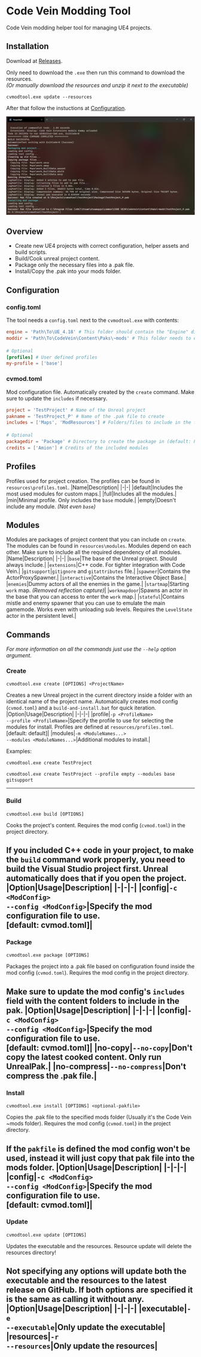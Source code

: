 # Code Vein Modding Tool
Code Vein modding helper tool for managing UE4 projects.

## Installation
Download at [Releases](https://github.com/AmionSky/cvmodtool/releases).

Only need to download the `.exe` then run this command to download the resources.
<br>*(Or manually download the resources and unzip it next to the executable)*

    cvmodtool.exe update --resources

After that follow the instuctions at [Configuration](#configuration).

![console output preview](https://github.com/AmionSky/cvmodtool/blob/master/readmeres/cvmodtool.jpg?raw=true)

## Overview
- Create new UE4 projects with correct configuration, helper assets and build scripts.
- Build/Cook unreal project content.
- Package only the necessary files into a .pak file.
- Install/Copy the .pak into your mods folder.

## Configuration

### config.toml
The tool needs a `config.toml` next to the `cvmodtool.exe` with contents:
```toml
engine = 'Path\To\UE_4.18' # This folder should contain the "Engine" directory
moddir = 'Path\To\CodeVein\Content\Paks\~mods' # This folder needs to exist

# Optional
[profiles] # User defined profiles
my-profile = ['base']
```

### cvmod.toml
Mod configuration file. Automatically created by the `create` command. Make sure to update the `includes` if necessary.
```toml
project = 'TestProject' # Name of the Unreal project
pakname = 'TestProject_P' # Name of the .pak file to create
includes = ['Maps', 'ModResources'] # Folders/files to include in the final package

# Optional
packagedir = 'Package' # Directory to create the package in (default: Package)
credits = ['Amion'] # Credits of the included modules
```

## Profiles
Profiles used for project creation. The profiles can be found in `resources\profiles.toml`.
|Name|Description|
|-|-|
|default|Includes the most used modules for custom maps.|
|full|Includes all the modules.|
|min|Minimal profile. Only includes the `base` module.|
|empty|Doesn't include any module. *(Not even `base`)*

## Modules
Modules are packages of project content that you can include on `create`. The modules can be found in `resources\modules`. Modules depend on each other. Make sure to include all the required dependency of all modules.
|Name|Description|
|-|-|
|`base`|The base of the Unreal project. Should always include.|
|`extensions`|C++ code. For tighter integration with Code Vein.|
|`gitsupport`|`gitignore` and `gitattributes` file.|
|`spawner`|Contains the ActorProxySpawner.|
|`interactive`|Contains the Interactive Object Base.|
|`enemies`|Dummy actors of all the enemies in the game.|
|`startmap`|Starting `work` map. *(Removed reflection capture)*|
|`workmapdoor`|Spawns an actor in the base that you can access to enter the `work` map.|
|`stateful`|Contains mistle and enemy spawner that you can use to emulate the main gamemode. Works even with unloading sub levels. Requires the `LevelState` actor in the persistent level.|

## Commands
*For more information on all the commands just use the `--help` option argument.*

### **Create**
    cvmodtool.exe create [OPTIONS] <ProjectName>
Creates a new Unreal project in the current directory inside a folder with an identical name of the project name. Automatically creates mod config (`cvmod.toml`) and a `build-and-install.bat` for quick iteration.
|Option|Usage|Description|
|-|-|-|
|profile|`-p <ProfileName>`<br>`--profile <ProfileName>`|Specify the profile to use for selecting the modules for install. Profiles are defined at `resources/profiles.toml`.<br>[default: default]|
|modules|`-m <ModuleNames...>`<br>`--modules <ModuleNames...>`|Additional modules to install.|

Examples:
```
cvmodtool.exe create TestProject
```
```
cvmodtool.exe create TestProject --profile empty --modules base gitsupport
```
---

### **Build**
    cvmodtool.exe build [OPTIONS]
Cooks the project's content. Requires the mod config (`cvmod.toml`) in the project directory.

If you included C++ code in your project, to make the `build` command work properly, you need to build the Visual Studio project first. Unreal automatically does that if you open the project.
|Option|Usage|Description|
|-|-|-|
|config|`-c <ModConfig>`<br>`--config <ModConfig>`|Specify the mod configuration file to use.<br>[default: cvmod.toml]|
---

### **Package**
    cvmodtool.exe package [OPTIONS]
Packages the project into a .pak file based on configuration found inside the mod config (`cvmod.toml`). Requires the mod config in the project directory.

Make sure to update the mod config's `includes` field with the content folders to include in the pak.
|Option|Usage|Description|
|-|-|-|
|config|`-c <ModConfig>`<br>`--config <ModConfig>`|Specify the mod configuration file to use.<br>[default: cvmod.toml]|
|no-copy|`--no-copy`|Don't copy the latest cooked content. Only run UnrealPak.|
|no-compress|`--no-compress`|Don't compress the .pak file.|
---

### **Install**
    cvmodtool.exe install [OPTIONS] <optional-pakfile>
Copies the .pak file to the specified mods folder (Usually it's the Code Vein ~mods folder). Requires the mod config (`cvmod.toml`) in the project directory.

If the `pakfile` is defined the mod config won't be used, instead it will just copy that pak file into the mods folder.
|Option|Usage|Description|
|-|-|-|
|config|`-c <ModConfig>`<br>`--config <ModConfig>`|Specify the mod configuration file to use.<br>[default: cvmod.toml]|
---

### **Update**
    cvmodtool.exe update [OPTIONS]
Updates the executable and the resources. Resource update will delete the resources directory!

Not specifying any options will update both the executable and the resources to the latest release on GitHub. If both options are specified it is the same as calling it without any.
|Option|Usage|Description|
|-|-|-|
|executable|`-e`<br>`--executable`|Only update the executable|
|resources|`-r`<br>`--resources`|Only update the resources|
---
